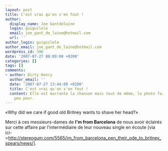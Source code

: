 ```yaml
---
layout: post
title: C'est vrai qu'on s'en fout !
author:
  display_name: Joe Gantdelaine
  login: guiguilele
  email: joe_gant_de_laine@hotmail.com
  url: ''
author_login: guiguilele
author_email: joe_gant_de_laine@hotmail.com
wordpress_id: 396
date: '2007-07-27 08:09:00 +0200'
categories: []
tags: []
comments:
- author: Dirty Henry
  author_email: ''
  date: '2007-07-27 13:44:09 +0200'
  title: C'est vrai qu'on s'en fout !
  content: Elle est marrante la chanson mais tout de même, la photo fait un tout petit
    peu peur.
---
```

«Why did we care if good old Britney wants to shave her head?»

Merci à ces messieurs-dames de __I'm from Barcelona__ de nous avoir éclairés sur cette affaire par l'intermédiaire de leur nouveau single en écoute [via ici->http://stereogum.com/5565/im_from_barcelona_pen_their_ode_to_britney_spears/news/].
